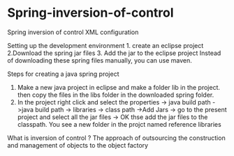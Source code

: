 # Spring-inversion-of-control
Spring inversion of control XML configuration

Setting up the development environment
	1. create an eclipse project
	2.Download the spring jar files
	3. Add the jar to the eclipse project 
Instead of downloading these spring files manually, you can use maven.

Steps for creating a java spring project
1. Make a new java project in eclipse and make a folder lib in the project. then copy the files in the libs folder in the downloaded spring folder. 
2. In the project right click and select the properties -> java build path ->java build path -> libraries -> class path ->Add Jars -> go to the present project and select all the jar files -> OK	 thse add the jar files to the classpath. You see a new folder in the projct named reference libraries


What is inversion of control ?
The approach of outsourcing the construction and management of objects to the object factory


 

